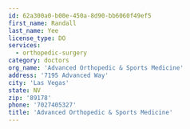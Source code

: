 ```yaml
---
id: 62a300a0-b00e-450a-8d90-bb6060f49ef5
first_name: Randall
last_name: Yee
license_type: DO
services:
  - orthopedic-surgery
category: doctors
org_name: 'Advanced Orthopedic & Sports Medicine'
address: '7195 Advanced Way'
city: 'Las Vegas'
state: NV
zip: '89178'
phone: '7027405327'
title: 'Advanced Orthopedic & Sports Medicine'
---
```

